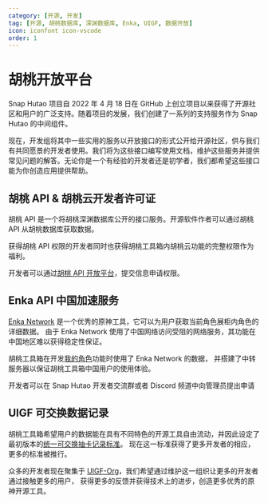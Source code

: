 ```yaml
---
category: [开源, 开发]
tag: [开源, 胡桃数据库, 深渊数据库, Enka, UIGF, 数据开放]
icon: iconfont icon-vscode
order: 1
---
```


# 胡桃开放平台

Snap Hutao 项目自 2022 年 4 月 18 日在 GitHub 上创立项目以来获得了开源社区和用户的广泛支持。随着项目的发展，我们创建了一系列的支持服务作为
Snap Hutao 的中间组件。

现在，开发组将其中一些实用的服务以开放接口的形式公开给开源社区，供与我们有共同愿景的开发者使用。我们将为这些接口编写使用文档，维护这些服务并提供
常见问题的解答。无论你是一个有经验的开发者还是初学者，我们都希望这些接口能为你创造应用提供帮助。

## 胡桃 API & 胡桃云开发者许可证

胡桃 API 是一个将胡桃深渊数据库公开的接口服务。开源软件作者可以通过胡桃 API 从胡桃数据库获取数据。

获得胡桃 API 权限的开发者同时也获得胡桃工具箱内胡桃云功能的完整权限作为福利。

开发者可以通过[胡桃 API 开放平台](https://homa.snapgenshin.com/)，提交信息申请权限。

## Enka API 中国加速服务

[Enka Network](https://enka.network/) 是一个优秀的原神工具，它可以为用户获取当前角色展柜内角色的详细数据。
由于 Enka Network 使用了中国网络访问受阻的网络服务，其功能在中国地区难以获得稳定性保证。

胡桃工具箱在开发[我的角色](../features/character-data.md)功能时使用了 Enka Network 的数据，
并搭建了中转服务器以保证胡桃工具箱中国用户的使用体验。

开发者可以在 Snap Hutao 开发者交流群或者 Discord 频道中向管理员提出申请

## UIGF 可交换数据记录

胡桃工具箱希望用户的数据能在具有不同特色的开源工具自由流动，并因此设定了最初版本的[统一可交换抽卡记录标准](https://uigf.org/zh/standards/UIGF.html)。
现在这一标准获得了更多开发者的相应，更多的标准被推行。

众多的开发者现在聚集于 [UIGF-Org](https://github.com/UIGF-org)，我们希望通过维护这一组织让更多的开发者通过接触更多的用户，
获得更多的反馈并获得技术上的进步，创造更多优秀的原神开源工具。
